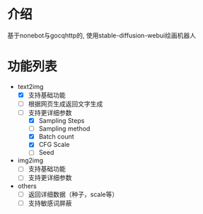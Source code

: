 # 介绍
基于nonebot与gocqhttp的, 使用stable-diffusion-webui绘画机器人

# 功能列表
- text2img
    - [x] 支持基础功能
    - [ ] 根据网页生成返回文字生成
    - [ ] 支持更详细参数
        - [x] Sampling Steps
        - [ ] Sampling method
        - [x] Batch count
        - [x] CFG Scale
        - [ ] Seed

- img2img
    - [ ] 支持基础功能
    - [ ] 支持更详细参数
- others
    - [ ] 返回详细数据（种子，scale等）
    - [ ] 支持敏感词屏蔽